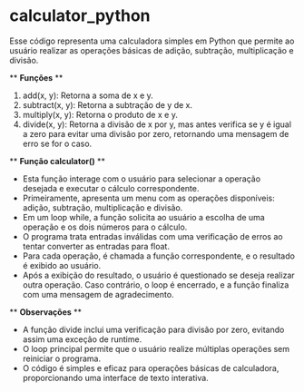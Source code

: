 # calculator_python

Esse código representa uma calculadora simples em Python que permite ao usuário realizar as operações básicas de adição, subtração, multiplicação e divisão.

** **Funções** **
1. add(x, y): Retorna a soma de x e y.
2. subtract(x, y): Retorna a subtração de y de x.
3. multiply(x, y): Retorna o produto de x e y.
4. divide(x, y): Retorna a divisão de x por y, mas antes verifica se y é igual a zero para evitar uma divisão por zero, retornando uma mensagem de erro se for o caso.

** **Função calculator()** **
* Esta função interage com o usuário para selecionar a operação desejada e executar o cálculo correspondente.
* Primeiramente, apresenta um menu com as operações disponíveis: adição, subtração, multiplicação e divisão.
* Em um loop while, a função solicita ao usuário a escolha de uma operação e os dois números para o cálculo.
* O programa trata entradas inválidas com uma verificação de erros ao tentar converter as entradas para float.
* Para cada operação, é chamada a função correspondente, e o resultado é exibido ao usuário.
* Após a exibição do resultado, o usuário é questionado se deseja realizar outra operação. Caso contrário, o loop é encerrado, e a função finaliza com uma mensagem de agradecimento.
  
** **Observações** **
* A função divide inclui uma verificação para divisão por zero, evitando assim uma exceção de runtime.
* O loop principal permite que o usuário realize múltiplas operações sem reiniciar o programa.
* O código é simples e eficaz para operações básicas de calculadora, proporcionando uma interface de texto interativa.
